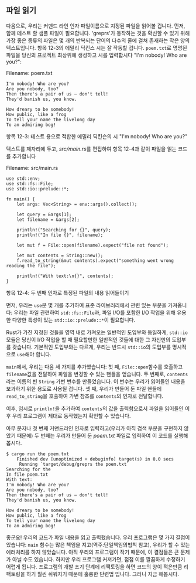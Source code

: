 ## 파일 읽기

다음으로, 우리는 커맨드 라인 인자 파일이름으로 지정된 파일을 읽어볼 겁니다. 먼저, 함께 테스트 할 샘플 파일이 필요합니다.
'greprs'가 동작하는 것을 확신할 수 있기 위해 가장 좋은 종류의 파일은 몇 개의 반복되는 단어의 다수의 줄에 걸쳐 존재하는 
작은 양의 텍스트입니다. 항목 12-3의 에밀리 딕킨스 시는 잘 작동할 겁니다. `poem.txt`로 명명된 파일을 당신의 프로젝트 최상위에
생성하고 시를 입력합시다 "I'm nobody! Who are you?":

<span class="filename">Filename: poem.txt</span>

```text
I'm nobody! Who are you?
Are you nobody, too?
Then there's a pair of us — don't tell!
They'd banish us, you know.

How dreary to be somebody!
How public, like a frog
To tell your name the livelong day
To an admiring bog!
```

<span class="caption">항목 12-3: 테스트 용으로 적합한 에밀리 딕킨슨의 시 "I'm nobody! Who are you?"</span>

텍스트를 제자리에 두고, *src/main.rs*를 편집하여 항목 12-4과 같이 파일을 읽는 코드를 추가합니다

<span class="filename">Filename: src/main.rs</span>

```rust,should_panic
use std::env;
use std::fs::File;
use std::io::prelude::*;

fn main() {
    let args: Vec<String> = env::args().collect();

    let query = &args[1];
    let filename = &args[2];

    println!("Searching for {}", query);
    println!("In file {}", filename);

    let mut f = File::open(filename).expect("file not found");

    let mut contents = String::new();
    f.read_to_string(&mut contents).expect("something went wrong reading the file");

    println!("With text:\n{}", contents);
}
```

항목 12-4: 두 번째 인자로 특정된 파일의 내용 읽어들이기

먼저, 우리는 `use`문 몇 개를 추가하여 표준 라이브러리에서 관련 있는 부분을 가져옵니다: 우리는 파일 관련하여 
`std::fs::File`과, 파일 I/O를 포함한 I/O 작업을 위해 유용한 다양한 특성이 있는 `std::io::prelude::*`이 
필요합니다.

Rust가 가진 지정된 것들을 영역 내로 가져오는 일반적인 도입부와 동일하게, `std::io` 모듈은 당신이 I/O 작업을 할 때 
필요할만한 일반적인 것들에 대한 그 자신만의 도입부를 갖습니다. 기본적인 도입부와는 다르게, 우리는 반드시 `std::io`의 
도입부를 명시적으로 `use`해야 합니다. 

`main`에서, 우리는 다음 세 가지를 추가했습니다:  첫 째, `File::open`함수를 호출하고 `filename`값을 전달하여 
파일을 변경할 수 있는 핸들을 얻습니다. 두 번째로, `contents`라는 이름의 빈 `String` 가변 변수를 만들었습니다. 이 
변수는 우리가 읽어들인 내용을 보과하기 위한 용도로 사용될 겁니다. 셋 째, 우리가 만들어 둔 파일 핸들에 
`read_to_string`을 호출하여 가변 참조를 `contents`의 인자로 전달합니다.

이후, 임시로 `println!`을 추가하여 `contents`의 값을 출력함으로서 파일을 읽어들인 이후 우리 프로그램이 제대로 
동작했는지 확인할 수 있습니다. 

아무 문자나 첫 번째 커맨드라인 인자로 입력하고(우리가 아직 검색 부분을 구현하지 않았기 때문에) 두 번째는 우리가 만들어 둔 
*poem.txt* 파일로 입력하여 이 코드를 실행해봅시다.

```text
$ cargo run the poem.txt
    Finished dev [unoptimized + debuginfo] target(s) in 0.0 secs
     Running `target/debug/greprs the poem.txt`
Searching for the
In file poem.txt
With text:
I'm nobody! Who are you?
Are you nobody, too?
Then there's a pair of us — don't tell!
They'd banish us, you know.

How dreary to be somebody!
How public, like a frog
To tell your name the livelong day
To an admiring bog!
```

좋군요! 우리의 코드가 파일 내용을 읽고 출력했습니다. 우리 프로그램은 몇 가지 결점이 있습니다: `main` 함수는 많은 책임을 
지고(역주:단일책임의법칙 참고), 우리가 할 수 있는 에러처리를 하지 않았습니다. 아직 우리의 프로그램이 작기 때문에, 이 결점들은 
큰 문제가 아닐 수도 있습니다. 하지만 우리 프로그램 커져가면, 점점 이를 깔끔하게 수정하기 어렵게 됩니다. 프로그램의 개발 초기 
단계에 리팩토링을 하면 코드의 양이 적은만큼 리팩토링을 하기 훨씬 쉬워지기 때문에 훌륭한 단련법 입니다. 그러니 지금 해봅시다.

<!-- 업데이트된 원본:
## Reading a File

Now we’ll add functionality to read the file that is specified in the
`filename` command line argument. First, we need a sample file to test it with:
the best kind of file to use to make sure `minigrep` is working is one with a
small amount of text over multiple lines with some repeated words. Listing 12-3
has an Emily Dickinson poem that will work well! Create a file called
*poem.txt* at the root level of your project, and enter the poem “I’m Nobody!
Who are you?”

<span class="filename">Filename: poem.txt</span>

```text
I’m nobody! Who are you?
Are you nobody, too?
Then there’s a pair of us — don’t tell!
They’d banish us, you know.

How dreary to be somebody!
How public, like a frog
To tell your name the livelong day
To an admiring bog!
```

<span class="caption">Listing 12-3: A poem by Emily Dickinson makes a good test
case</span>

With the text in place, edit *src/main.rs* and add code to open the file, as
shown in Listing 12-4:

<span class="filename">Filename: src/main.rs</span>

```rust,should_panic
use std::env;
use std::fs::File;
use std::io::prelude::*;

fn main() {
#     let args: Vec<String> = env::args().collect();
#
#     let query = &args[1];
#     let filename = &args[2];
#
#     println!("Searching for {}", query);
    // --snip--
    println!("In file {}", filename);

    let mut f = File::open(filename).expect("file not found");

    let mut contents = String::new();
    f.read_to_string(&mut contents)
        .expect("something went wrong reading the file");

    println!("With text:\n{}", contents);
}
```

<span class="caption">Listing 12-4: Reading the contents of the file specified
by the second argument</span>

First, we add some more `use` statements to bring in relevant parts of the
standard library: we need `std::fs::File` to handle files, and
`std::io::prelude::*` contains various useful traits for doing I/O, including
file I/O. In the same way that Rust has a general prelude that brings certain
types and functions into scope automatically, the `std::io` module has its own
prelude of common types and functions you’ll need when working with I/O. Unlike
with the default prelude, we must explicitly add a `use` statement for the
prelude from `std::io`.

In `main`, we’ve added three statements: first, we get a mutable handle to the
file by calling the `File::open` function and passing it the value of the
`filename` variable. Second, we create a variable called `contents` and set it
to a mutable, empty `String`. This will hold the content of the file after we
read it in. Third, we call `read_to_string` on our file handle and pass a
mutable reference to `contents` as an argument.

After those lines, we’ve again added a temporary `println!` statement that
prints the value of `contents` after the file is read, so we can check that the
program is working so far.

Let’s run this code with any string as the first command line argument (because
we haven’t implemented the searching part yet) and the *poem.txt* file as the
second argument:

```text
$ cargo run the poem.txt
   Compiling minigrep v0.1.0 (file:///projects/minigrep)
    Finished dev [unoptimized + debuginfo] target(s) in 0.0 secs
     Running `target/debug/minigrep the poem.txt`
Searching for the
In file poem.txt
With text:
I’m nobody! Who are you?
Are you nobody, too?
Then there’s a pair of us — don’t tell!
They’d banish us, you know.

How dreary to be somebody!
How public, like a frog
To tell your name the livelong day
To an admiring bog!
```

Great! The code read and then printed the contents of the file. But the code
has a few flaws. The `main` function has multiple responsibilities: generally,
functions are clearer and easier to maintain if each function is responsible
for only one idea. The other problem is that we’re not handling errors as well
as we could. The program is still small, so these flaws aren’t a big problem,
but as the program grows, it will be harder to fix them cleanly. It’s good
practice to begin refactoring early on when developing a program, because it’s
much easier to refactor smaller amounts of code. We’ll do that next. -->
